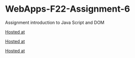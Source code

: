 # WebApps-F22-Assignment-6
Assignment introduction to Java Script and DOM

[Hosted at](https://44-563-web-apps-f22.github.io/44563-webapps-assignment-6-MalyalaSaiKarthik/musician.html)

[Hosted at](https://44-563-web-apps-f22.github.io/44563-webapps-assignment-6-MalyalaSaiKarthik/discount.html)

[Hosted at](https://44-563-web-apps-f22.github.io/44563-webapps-assignment-6-MalyalaSaiKarthik/vacation.html)